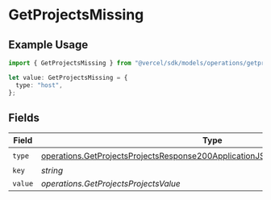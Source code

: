 # GetProjectsMissing

## Example Usage

```typescript
import { GetProjectsMissing } from "@vercel/sdk/models/operations/getprojects.js";

let value: GetProjectsMissing = {
  type: "host",
};
```

## Fields

| Field                                                                                                                                                                                | Type                                                                                                                                                                                 | Required                                                                                                                                                                             | Description                                                                                                                                                                          |
| ------------------------------------------------------------------------------------------------------------------------------------------------------------------------------------ | ------------------------------------------------------------------------------------------------------------------------------------------------------------------------------------ | ------------------------------------------------------------------------------------------------------------------------------------------------------------------------------------ | ------------------------------------------------------------------------------------------------------------------------------------------------------------------------------------ |
| `type`                                                                                                                                                                               | [operations.GetProjectsProjectsResponse200ApplicationJSONResponseBodyProjectsType](../../models/operations/getprojectsprojectsresponse200applicationjsonresponsebodyprojectstype.md) | :heavy_check_mark:                                                                                                                                                                   | N/A                                                                                                                                                                                  |
| `key`                                                                                                                                                                                | *string*                                                                                                                                                                             | :heavy_minus_sign:                                                                                                                                                                   | N/A                                                                                                                                                                                  |
| `value`                                                                                                                                                                              | *operations.GetProjectsProjectsValue*                                                                                                                                                | :heavy_minus_sign:                                                                                                                                                                   | N/A                                                                                                                                                                                  |